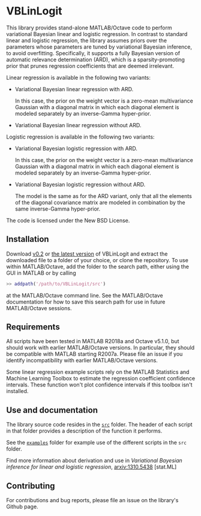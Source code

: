 VBLinLogit
==========

This library provides stand-alone MATLAB/Octave code to perform variational Bayesian linear and logistic regression. In contrast to standard linear and logistic regression, the library assumes priors over the parameters whose parameters are tuned by variational Bayesian inference, to avoid overfitting. Specifically, it supports a fully Bayesian version of automatic relevance determination (ARD), which is a sparsity-promoting prior that prunes regression coefficients that are deemed irrelevant. 

Linear regression is available in the following two variants:

*   Variational Bayesian linear regression with ARD.

    In this case, the prior on the weight vector is a zero-mean multivariance Gaussian with a diagonal matrix in which each diagonal element is modeled separately by an inverse-Gamma hyper-prior.
    
*   Variational Bayesian linear regression without ARD.

Logistic regression is available in the following two variants:

*   Variational Bayesian logistic regression with ARD.

    In this case, the prior on the weight vector is a zero-mean multivariance Gaussian with a diagonal matrix in which each diagonal element is modeled separately by an inverse-Gamma hyper-prior.

*   Variational Bayesian logistic regression without ARD.
   
    The model is the same as for the ARD variant, only that all the elements of the diagonal covariance matrix are modeled in combination by the same inverse-Gamma hyper-prior.

The code is licensed under the New BSD License.

Installation
------------

Download [v0.2](https://github.com/DrugowitschLab/VBLinLogit/archive/v0.2.zip) or [the latest version](https://github.com/DrugowitschLab/VBLinLogit/archive/master.zip) of VBLinLogit and extract the downloaded file to a folder of your choice, or clone the repository. To use within MATLAB/Octave, add the folder to the search path, either using the GUI in MATLAB or by calling
```Matlab
>> addpath('/path/to/VBLinLogit/src')
```
at the MATLAB/Octave command line. See the MATLAB/Octave documentation for how to save this search path for use in future MATLAB/Octave sessions.

Requirements
------------

All scripts have been tested in MATLAB R2018a and Octave v5.1.0, but should work with earlier MATLAB/Octave versions. In particular, they should be compatible with MATLAB starting R2007a. Please file an issue if you identify incompatibility with earlier MATLAB/Octave versions.

Some linear regression example scripts rely on the MATLAB Statistics and Machine Learning Toolbox to estimate the regression coefficient confidence intervals. These function won't plot confidence intervals if this toolbox isn't installed.

Use and documentation
---------------------

The library source code resides in the [`src`](src) folder. The header of each script in that folder provides a description of the function it performs.

See the [`examples`](examples) folder for example use of the different scripts in the `src` folder.

Find more information about derivation and use in *Variational Bayesian
inference for linear and logistic regression*, [arxiv:1310.5438](http://arxiv.org/abs/1310.5438) [stat.ML]

Contributing
------------

For contributions and bug reports, please file an issue on the library's Github page.
